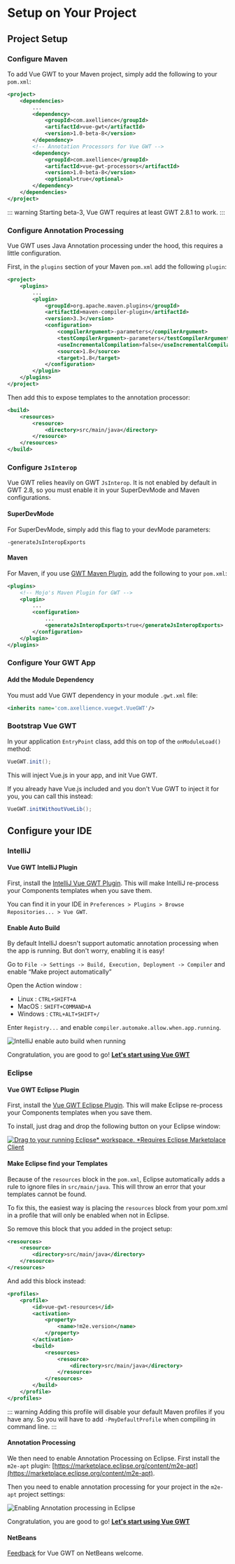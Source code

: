 # Setup on Your Project

## Project Setup

### Configure Maven

To add Vue GWT to your Maven project, simply add the following to your `pom.xml`:

```xml
<project>
    <dependencies>
        ...
        <dependency>
            <groupId>com.axellience</groupId>
            <artifactId>vue-gwt</artifactId>
            <version>1.0-beta-8</version>
        </dependency>
        <!-- Annotation Processors for Vue GWT -->
        <dependency>
            <groupId>com.axellience</groupId>
            <artifactId>vue-gwt-processors</artifactId>
            <version>1.0-beta-8</version>
			<optional>true</optional>
        </dependency>
    </dependencies>
</project>
```

::: warning
Starting beta-3, Vue GWT requires at least GWT 2.8.1 to work.
:::

### Configure Annotation Processing

Vue GWT uses Java Annotation processing under the hood, this requires a little configuration.

First, in the `plugins` section of your Maven `pom.xml` add the following `plugin`:

```xml
<project>
    <plugins>
        ...
        <plugin>
            <groupId>org.apache.maven.plugins</groupId>
            <artifactId>maven-compiler-plugin</artifactId>
            <version>3.3</version>
            <configuration>
                <compilerArgument>-parameters</compilerArgument>
                <testCompilerArgument>-parameters</testCompilerArgument>
                <useIncrementalCompilation>false</useIncrementalCompilation>
                <source>1.8</source>
                <target>1.8</target>
            </configuration>
        </plugin>
    </plugins>
</project>
```

Then add this to expose templates to the annotation processor:

```xml
<build>
    <resources>
        <resource>
            <directory>src/main/java</directory>
        </resource>
    </resources>
</build>
```

### Configure `JsInterop`

Vue GWT relies heavily on GWT `JsInterop`.
It is not enabled by default in GWT 2.8, so you must enable it in your SuperDevMode and Maven configurations.

#### SuperDevMode
For SuperDevMode, simply add this flag to your devMode parameters:

`-generateJsInteropExports`

#### Maven
For Maven, if you use [GWT Maven Plugin](https://gwt-maven-plugin.github.io/gwt-maven-plugin/), add the following to your `pom.xml`:

```xml
<plugins>
    <!-- Mojo's Maven Plugin for GWT -->
    <plugin>
        ...
        <configuration>
            ...
            <generateJsInteropExports>true</generateJsInteropExports>
        </configuration>
    </plugin>
</plugins>
```

### Configure Your GWT App

#### Add the Module Dependency
You must add Vue GWT dependency in your module `.gwt.xml` file:

```xml
<inherits name='com.axellience.vuegwt.VueGWT'/>
```

### Bootstrap Vue GWT
In your application `EntryPoint` class, add this on top of the `onModuleLoad()` method:

```java
VueGWT.init();
```

This will inject Vue.js in your app, and init Vue GWT.

If you already have Vue.js included and you don't Vue GWT to inject it for you, you can call this instead:

```java
VueGWT.initWithoutVueLib();
```

## Configure your IDE

### IntelliJ

#### Vue GWT IntelliJ Plugin

First, install the [IntelliJ Vue GWT Plugin](https://plugins.jetbrains.com/plugin/10441-vue-gwt).
This will make IntelliJ re-process your Components templates when you save them.

You can find it in your IDE in `Preferences > Plugins > Browse Repositories... > Vue GWT`.

#### Enable Auto Build

By default IntelliJ doesn't support automatic annotation processing when the app is running.
But don't worry, enabling it is easy!

Go to `File -> Settings -> Build, Execution, Deployment -> Compiler` and enable “Make project automatically”

Open the Action window :
* Linux : `CTRL+SHIFT+A`
* MacOS : `SHIFT+COMMAND+A`
* Windows : `CTRL+ALT+SHIFT+/`

Enter `Registry...` and enable `compiler.automake.allow.when.app.running`.

![IntelliJ enable auto build when running](../assets/images/intellij-enable-autobuild-running.png)

Congratulation, you are good to go! **[Let's start using Vue GWT](getting-started.md)**

### Eclipse

#### Vue GWT Eclipse Plugin

First, install the [Vue GWT Eclipse Plugin](https://marketplace.eclipse.org/content/vue-gwt).
This will make Eclipse re-process your Components templates when you save them.

To install, just drag and drop the following button on your Eclipse window:

[ ![Drag to your running Eclipse* workspace. *Requires Eclipse Marketplace Client](https://marketplace.eclipse.org/sites/all/themes/solstice/public/images/marketplace/btn-install.png) ](http://marketplace.eclipse.org/marketplace-client-intro?mpc_install=3923910 "Drag to your running Eclipse* workspace. *Requires Eclipse Marketplace Client")

#### Make Eclipse find your Templates

Because of the `resources` block in the `pom.xml`, Eclipse automatically adds a rule to ignore files in `src/main/java`.
This will throw an error that your templates cannot be found.

To fix this, the easiest way is placing the `resources` block from your pom.xml in a profile that will only be enabled when not in Eclipse.

So remove this block that you added in the project setup:
```xml
<resources>
    <resource>
        <directory>src/main/java</directory>
    </resource>
</resources>
```

And add this block instead:

```xml
<profiles>
	<profile>
		<id>vue-gwt-resources</id>
		<activation>
			<property>
				<name>!m2e.version</name>
			</property>
		</activation>
		<build>
			<resources>
				<resource>
					<directory>src/main/java</directory>
				</resource>
			</resources>
		</build>
	</profile>
</profiles>
```

::: warning
Adding this profile will disable your default Maven profiles if you have any.
So you will have to add `-PmyDefaultProfile` when compiling in command line.
:::

#### Annotation Processing

We then need to enable Annotation Processing on Eclipse.
First install the `m2e-apt` plugin:
[https://marketplace.eclipse.org/content/m2e-apt](https://marketplace.eclipse.org/content/m2e-apt).

Then you need to enable annotation processing for your project in the `m2e-apt` project settings:

![Enabling Annotation processing in Eclipse](../assets/images/eclipse-enable-annotation-processing.png)

Congratulation, you are good to go! **[Let's start using Vue GWT](getting-started.md)**

#### NetBeans

[Feedback](https://gitter.im/Axellience/vue-gwt) for Vue GWT on NetBeans welcome.